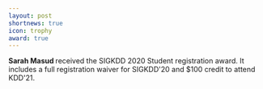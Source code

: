 ```yaml
---
layout: post
shortnews: true
icon: trophy
award: true
---
```

<b>Sarah Masud </b> received the SIGKDD 2020 Student registration award. It includes a full registration waiver for SIGKDD'20 and $100 credit to attend KDD'21.
